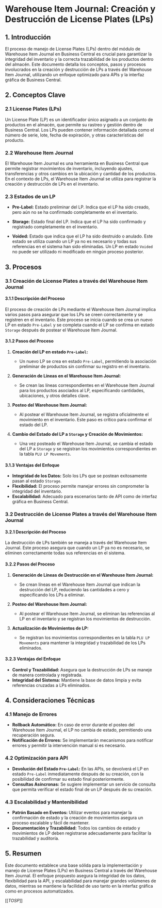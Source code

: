 # **Warehouse Item Journal: Creación y Destrucción de License Plates (LPs)**

## **1. Introducción**

El proceso de manejo de License Plates (LPs) dentro del módulo de Warehouse Item Journal en Business Central es crucial para garantizar la integridad del inventario y la correcta trazabilidad de los productos dentro del almacén. Este documento detalla los conceptos, pasos y procesos involucrados en la creación y destrucción de LPs a través del Warehouse Item Journal, utilizando un enfoque optimizado para APIs y la interfaz gráfica de Business Central.

## **2. Conceptos Clave**

### **2.1 License Plates (LPs)**
Un License Plate (LP) es un identificador único asignado a un conjunto de productos en el almacén, que permite su rastreo y gestión dentro de Business Central. Los LPs pueden contener información detallada como el número de serie, lote, fecha de expiración, y otras características del producto.

### **2.2 Warehouse Item Journal**
El Warehouse Item Journal es una herramienta en Business Central que permite registrar movimientos de inventario, incluyendo ajustes, transferencias y otros cambios en la ubicación y cantidad de los productos. En el contexto de LPs, el Warehouse Item Journal se utiliza para registrar la creación y destrucción de LPs en el inventario.

### **2.3 Estados de un LP**

- **Pre-Label:** Estado preliminar del LP. Indica que el LP ha sido creado, pero aún no se ha confirmado completamente en el inventario.

- **Storage:** Estado final del LP. Indica que el LP ha sido confirmado y registrado completamente en el inventario.

- **Voided:** Estado que indica que el LP ha sido destruido o anulado. Este estado se utiliza cuando un LP ya no es necesario y todas sus referencias en el sistema han sido eliminadas. Un LP en estado `Voided` no puede ser utilizado ni modificado en ningún proceso posterior.


## **3. Procesos**

### **3.1 Creación de License Plates a través del Warehouse Item Journal**

#### **3.1.1 Descripción del Proceso**
El proceso de creación de LPs mediante el Warehouse Item Journal implica varios pasos para asegurar que los LPs se creen correctamente y se registren en el inventario. Este proceso se inicia cuando se crea un nuevo LP en estado `Pre-Label` y se completa cuando el LP se confirma en estado `Storage` después de postear el Warehouse Item Journal.

#### **3.1.2 Pasos del Proceso**
1. **Creación del LP en estado `Pre-Label`:**
   - Un nuevo LP se crea en estado `Pre-Label`, permitiendo la asociación preliminar de productos sin confirmar su registro en el inventario.
   
2. **Generación de Líneas en el Warehouse Item Journal:**
   - Se crean las líneas correspondientes en el Warehouse Item Journal para los productos asociados al LP, especificando cantidades, ubicaciones, y otros detalles clave.

3. **Posteo del Warehouse Item Journal:**
   - Al postear el Warehouse Item Journal, se registra oficialmente el movimiento en el inventario. Este paso es crítico para confirmar el estado del LP.

4. **Cambio del Estado del LP a `Storage` y Creación de Movimientos:**
   - Una vez posteado el Warehouse Item Journal, se cambia el estado del LP a `Storage` y se registran los movimientos correspondientes en la tabla `PLU LP Movements`.

#### **3.1.3 Ventajas del Enfoque**
- **Integridad de los Datos:** Solo los LPs que se postean exitosamente pasan al estado `Storage`.
- **Flexibilidad:** El proceso permite manejar errores sin comprometer la integridad del inventario.
- **Escalabilidad:** Adecuado para escenarios tanto de API como de interfaz gráfica en Business Central.

### **3.2 Destrucción de License Plates a través del Warehouse Item Journal**

#### **3.2.1 Descripción del Proceso**
La destrucción de LPs también se maneja a través del Warehouse Item Journal. Este proceso asegura que cuando un LP ya no es necesario, se eliminen correctamente todas sus referencias en el sistema.

#### **3.2.2 Pasos del Proceso**
1. **Generación de Líneas de Destrucción en el Warehouse Item Journal:**
   - Se crean líneas en el Warehouse Item Journal que indican la destrucción del LP, reduciendo las cantidades a cero y especificando los LPs a eliminar.

2. **Posteo del Warehouse Item Journal:**
   - Al postear el Warehouse Item Journal, se eliminan las referencias al LP en el inventario y se registran los movimientos de destrucción.

3. **Actualización de Movimientos de LP:**
   - Se registran los movimientos correspondientes en la tabla `PLU LP Movements` para mantener la integridad y trazabilidad de los LPs eliminados.

#### **3.2.3 Ventajas del Enfoque**
- **Control y Trazabilidad:** Asegura que la destrucción de LPs se maneje de manera controlada y registrada.
- **Integridad del Sistema:** Mantiene la base de datos limpia y evita referencias cruzadas a LPs eliminados.

## **4. Consideraciones Técnicas**

### **4.1 Manejo de Errores**
- **Rollback Automático:** En caso de error durante el posteo del Warehouse Item Journal, el LP no cambia de estado, permitiendo una recuperación segura.
- **Notificación de Errores:** Se implementarán mecanismos para notificar errores y permitir la intervención manual si es necesario.

### **4.2 Optimización para API**
- **Devolución del Estado `Pre-Label`:** En las APIs, se devolverá el LP en estado `Pre-Label` inmediatamente después de su creación, con la posibilidad de confirmar su estado final posteriormente.
- **Consultas Asíncronas:** Se sugiere implementar un servicio de consulta que permita verificar el estado final de un LP después de su creación.

### **4.3 Escalabilidad y Mantenibilidad**
- **Patrón Basado en Eventos:** Utilizar eventos para manejar la confirmación de estado y la creación de movimientos asegura un proceso escalable y fácil de mantener.
- **Documentación y Trazabilidad:** Todos los cambios de estado y movimientos de LP deben registrarse adecuadamente para facilitar la trazabilidad y auditoría.

## **5. Resumen**

Este documento establece una base sólida para la implementación y manejo de License Plates (LPs) en Business Central a través del Warehouse Item Journal. El enfoque propuesto asegura la integridad de los datos, flexibilidad para la API, y escalabilidad para manejar grandes volúmenes de datos, mientras se mantiene la facilidad de uso tanto en la interfaz gráfica como en procesos automatizados.

[[_TOSP_]]